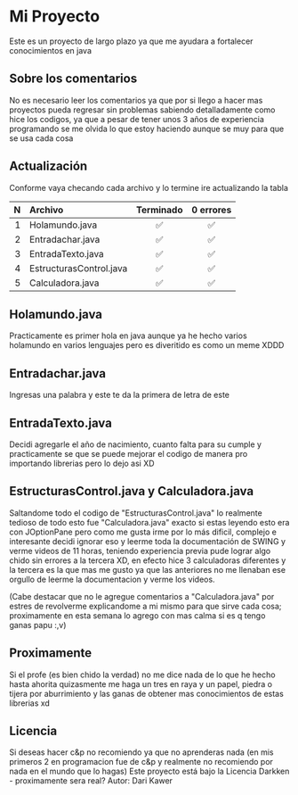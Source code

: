 # Mi Proyecto

Este es un proyecto de largo plazo ya que me ayudara a fortalecer conocimientos en java

## Sobre los comentarios

No es necesario leer los comentarios ya que por si llego a hacer mas proyectos pueda regresar sin problemas sabiendo detalladamente como hice los codigos, ya que a pesar de tener unos 3 años de experiencia programando se me olvida lo que estoy haciendo aunque se muy para que se usa cada cosa

## Actualización

Conforme vaya checando cada archivo y lo termine ire actualizando la tabla

| N | Archivo                  | Terminado | 0 errores |
|--:|:-------------------------|:---------:|:---------:|
| 1 | Holamundo.java           | ✅       | ✅        |
| 2 | Entradachar.java         | ✅       | ✅        |
| 3 | EntradaTexto.java        | ✅       | ✅        |
| 4 | EstructurasControl.java  | ✅       | ✅        |
| 5 | Calculadora.java         | ✅       | ✅        |

## Holamundo.java

Practicamente es primer hola en java aunque ya he hecho varios holamundo en varios lenguajes pero es diveritido es como un meme XDDD

## Entradachar.java

Ingresas una palabra y este te da la primera de letra de este

## EntradaTexto.java

Decidi agregarle el año de nacimiento, cuanto falta para su cumple y practicamente se que se puede mejorar el codigo de manera pro importando librerias pero lo dejo asi XD

## EstructurasControl.java y Calculadora.java

Saltandome todo el codigo de "EstructurasControl.java" lo realmente tedioso de todo esto fue "Calculadora.java" exacto si estas leyendo esto era con JOptionPane pero como me gusta irme por lo más dificil, complejo e interesante decidi ignorar eso y leerme toda la documentación de SWING y verme videos de 11 horas, teniendo experiencia previa pude lograr algo chido sin errores a la tercera XD, en efecto hice 3 calculadoras diferentes y la tercera es la que mas me gusto ya que las anteriores no me llenaban ese orgullo de leerme la documentacion y verme los videos.

(Cabe destacar que no le agregue comentarios a "Calculadora.java" por estres de revolverme explicandome a mi mismo para que sirve cada cosa; proximamente en esta semana lo agrego con mas calma si es q tengo ganas papu :,v)

## Proximamente

Si el profe (es bien chido la verdad) no me dice nada de lo que he hecho hasta ahorita quizasmente me haga un tres en raya y un papel, piedra o tijera por aburrimiento y las ganas de obtener mas conocimientos de estas librerias xd

## Licencia

Si deseas hacer c&p no recomiendo ya que no aprenderas nada (en mis primeros 2 en programacion fue de c&p y realmente no recomiendo por nada en el mundo que lo hagas)
Este proyecto está bajo la Licencia Darkken - proximamente sera real?
Autor: Dari Kawer
